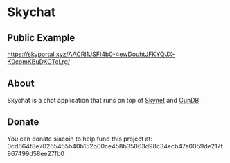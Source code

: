# Skychat

## Public Example

https://skyportal.xyz/AACRl1JSFI4b0-4ewDouhtJFKYQJX-K0comKBuDXGTcLrg/

## About

Skychat is a chat application that runs on top of [Skynet](https://github.com/NebulousLabs/skynet-webportal) and [GunDB](https://gun.eco/).

## Donate 
You can donate siacoin to help fund this project at: 0cd664f8e70265455b40b152b00ce458b35063d98c34ecb47a0059de217f967499d58ee27fb0
